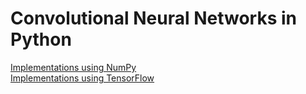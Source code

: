 # Convolutional Neural Networks in Python
[Implementations using NumPy](numpy/)  
[Implementations using TensorFlow](tensorflow/)  
